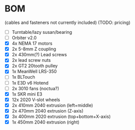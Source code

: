 # BOM

(cables and fasteners not currently included)
(TODO: pricing)

- [ ] Turntable/lazy susan/bearing
- [ ] Orbiter v2.0
- [X] 4x NEMA 17 motors
- [X] 2x 5-8mm Z coupling
- [X] 2x 430mm(?) Lead screws
- [X] 2x lead screw nuts
- [X] 2x GT2 20tooth pulley
- [X] 1x MeanWell LRS-350
- [ ] 1x BLTouch
- [ ] 1x E3D v6 Hotend
- [ ] 2x 3010 fans (noctua?)
- [X] 1x SKR mini E3
- [X] 12x 2020 V-slot wheels
- [X] 2x 410mm 2040 extrusion (left+middle)
- [X] 2x 470mm 2040 extrusion (Z-axis)
- [X] 3x 400mm 2020 extrusion (top+bottom+X-axis)
- [X] 1x 450mm 2040 extrusion (right)
